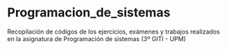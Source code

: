 # Programacion_de_sistemas
Recopilación de códigos de los ejercicios, exámenes y trabajos realizados en la asignatura de Programación de sistemas (3º GITI - UPM)
